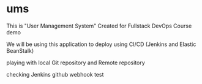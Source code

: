 # ums

This is "User Management System" Created for Fullstack DevOps Course demo

We will be using this application to deploy using CI/CD (Jenkins and Elastic BeanStalk) 

playing with local Git repository and Remote repository

checking Jenkins github webhook test
